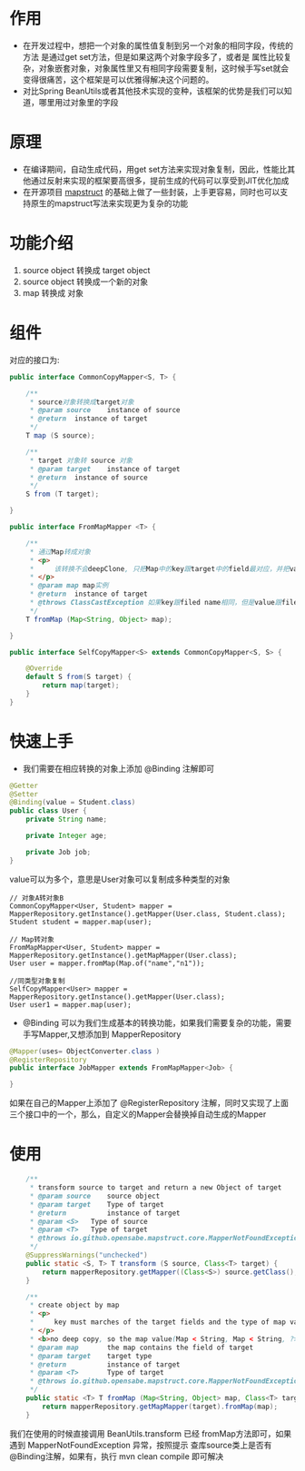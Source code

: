 # 作用
- 在开发过程中，想把一个对象的属性值复制到另一个对象的相同字段，传统的方法 是通过get set方法，但是如果这两个对象字段多了，或者是
属性比较复杂，对象嵌套对象，对象属性里又有相同字段需要复制，这时候手写set就会变得很痛苦，这个框架是可以优雅得解决这个问题的。
- 对比Spring BeanUtils或者其他技术实现的变种，该框架的优势是我们可以知道，哪里用过对象里的字段

# 原理
- 在编译期间，自动生成代码，用get set方法来实现对象复制，因此，性能比其他通过反射来实现的框架要高很多，提前生成的代码可以享受到JIT优化加成
- 在开源项目 [mapstruct](https://github.com/mapstruct/mapstruct) 的基础上做了一些封装，上手更容易，同时也可以支持原生的mapstruct写法来实现更为复杂的功能

# 功能介绍

1. source object 转换成 target object
2. source object 转换成一个新的对象
3. map 转换成 对象

# 组件

对应的接口为:

```java
public interface CommonCopyMapper<S, T> {

    /**
     * source对象转换成target对象
     * @param source    instance of source
     * @return  instance of target
     */
    T map (S source);

    /**
     * target 对象转 source 对象
     * @param target    instance of target
     * @return  instance of source
     */
    S from (T target);

}

public interface FromMapMapper <T> {

    /**
     * 通过Map转成对象
     * <p>
     *     该转换不会deepClone, 只把Map中的key跟target中的field最对应，并把value强转成field类型
     * </p>
     * @param map map实例
     * @return  instance of target
     * @throws ClassCastException 如果key跟filed name相同，但是value跟filed类型不同
     */
    T fromMap (Map<String, Object> map);

}

public interface SelfCopyMapper<S> extends CommonCopyMapper<S, S> {

    @Override
    default S from(S target) {
        return map(target);
    }
}
```

# 快速上手

- 我们需要在相应转换的对象上添加 @Binding 注解即可

```java
@Getter
@Setter
@Binding(value = Student.class)
public class User {
    private String name;

    private Integer age;

    private Job job;
}

```
value可以为多个，意思是User对象可以复制成多种类型的对象

```
// 对象A转对象B
CommonCopyMapper<User, Student> mapper = MapperRepository.getInstance().getMapper(User.class, Student.class);
Student student = mapper.map(user);

// Map转对象
FromMapMapper<User, Student> mapper = MapperRepository.getInstance().getMapMapper(User.class);
User user = mapper.fromMap(Map.of("name","n1"));

//同类型对象复制
SelfCopyMapper<User> mapper = MapperRepository.getInstance().getMapper(User.class);
User user1 = mapper.map(user);
```

- @Binding 可以为我们生成基本的转换功能，如果我们需要复杂的功能，需要手写Mapper,又想添加到 MapperRepository

```java
@Mapper(uses= ObjectConverter.class )
@RegisterRepository
public interface JobMapper extends FromMapMapper<Job> {

}
```
如果在自己的Mapper上添加了 @RegisterRepository 注解，同时又实现了上面三个接口中的一个，那么，自定义的Mapper会替换掉自动生成的Mapper

# 使用

```java
    /**
     * transform source to target and return a new Object of target
     * @param source    source object
     * @param target    Type of target
     * @return          instance of target
     * @param <S>   Type of source
     * @param <T>   Type of target
     * @throws io.github.opensabe.mapstruct.core.MapperNotFoundException if source or target class not contains annotation of {@link io.github.opensabe.mapstruct.core.Binding}
     */
    @SuppressWarnings("unchecked")
    public static <S, T> T transform (S source, Class<T> target) {
        return mapperRepository.getMapper((Class<S>) source.getClass(), target).map(source);
    }

    /**
     * create object by map
     * <p>
     *     key must marches of the target fields and the type of map value' type should same as field's type.
     * </p>
     * <b>no deep copy, so the map value(Map < String, Map < String, ?>) is not resolved.</b>
     * @param map       the map contains the field of target
     * @param target    target type
     * @return          instance of target
     * @param <T>       Type of target
     * @throws io.github.opensabe.mapstruct.core.MapperNotFoundException if target class not contains annotation of {@link io.github.opensabe.mapstruct.core.Binding}
     */
    public static <T> T fromMap (Map<String, Object> map, Class<T> target) {
        return mapperRepository.getMapMapper(target).fromMap(map);
    }
```
我们在使用的时候直接调用 BeanUtils.transform 已经 fromMap方法即可，如果遇到 MapperNotFoundException 异常，按照提示
查库source类上是否有@Binding注解，如果有，执行 mvn clean compile 即可解决
